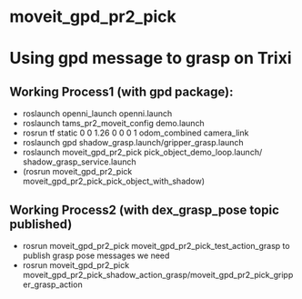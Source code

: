 # moveit_gpd_pr2_pick
# Using gpd message to grasp on Trixi


## Working Process1 (with gpd package):
* roslaunch openni_launch openni.launch
* roslaunch tams_pr2_moveit_config demo.launch
* rosrun tf static 0 0 1.26 0 0 0 1 odom_combined camera_link
* roslaunch gpd shadow_grasp.launch/gripper_grasp.launch
* roslaunch moveit_gpd_pr2_pick pick_object_demo_loop.launch/ shadow_grasp_service.launch
* (rosrun moveit_gpd_pr2_pick moveit_gpd_pr2_pick_pick_object_with_shadow)

## Working Process2 (with dex_grasp_pose topic published)
* rosrun moveit_gpd_pr2_pick moveit_gpd_pr2_pick_test_action_grasp to publish grasp pose messages we need
* rosrun moveit_gpd_pr2_pick moveit_gpd_pr2_pick_shadow_action_grasp/moveit_gpd_pr2_pick_gripper_grasp_action
